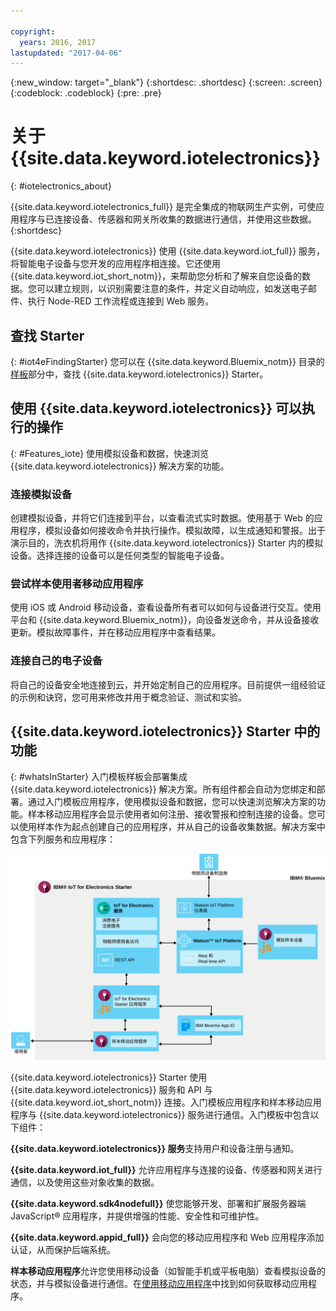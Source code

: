 ```yaml
---

copyright:
  years: 2016, 2017
lastupdated: "2017-04-06"
---
```


<!-- Common attributes used in the template are defined as follows: -->
{:new_window: target="\_blank"}
{:shortdesc: .shortdesc}
{:screen: .screen}
{:codeblock: .codeblock}
{:pre: .pre}

# 关于 {{site.data.keyword.iotelectronics}}
{: #iotelectronics_about}

{{site.data.keyword.iotelectronics_full}} 是完全集成的物联网生产实例，可使应用程序与已连接设备、传感器和网关所收集的数据进行通信，并使用这些数据。
{:shortdesc}

{{site.data.keyword.iotelectronics}} 使用 {{site.data.keyword.iot_full}} 服务，将智能电子设备与您开发的应用程序相连接。它还使用 {{site.data.keyword.iot_short_notm}}，来帮助您分析和了解来自您设备的数据。您可以建立规则，以识别需要注意的条件，并定义自动响应，如发送电子邮件、执行 Node-RED 工作流程或连接到 Web 服务。

## 查找 Starter
{: #iot4eFindingStarter}
您可以在 {{site.data.keyword.Bluemix_notm}} 目录的[样板](https://console.{DomainName}/catalog/starters/iot-for-electronics-starter/)部分中，查找 {{site.data.keyword.iotelectronics}} Starter。

## 使用 {{site.data.keyword.iotelectronics}} 可以执行的操作
{: #Features_iote}
使用模拟设备和数据，快速浏览 {{site.data.keyword.iotelectronics}} 解决方案的功能。

### 连接模拟设备
创建模拟设备，并将它们连接到平台，以查看流式实时数据。使用基于 Web 的应用程序，模拟设备如何接收命令并执行操作。模拟故障，以生成通知和警报。出于演示目的，洗衣机将用作 {{site.data.keyword.iotelectronics}} Starter 内的模拟设备。选择连接的设备可以是任何类型的智能电子设备。

### 尝试样本使用者移动应用程序
使用 iOS 或 Android 移动设备，查看设备所有者可以如何与设备进行交互。使用平台和 {{site.data.keyword.Bluemix_notm}}，向设备发送命令，并从设备接收更新。模拟故障事件，并在移动应用程序中查看结果。

### 连接自己的电子设备
将自己的设备安全地连接到云，并开始定制自己的应用程序。目前提供一组经验证的示例和诀窍，您可用来修改并用于概念验证、测试和实验。

## {{site.data.keyword.iotelectronics}} Starter 中的功能
{: #whatsInStarter}
入门模板样板会部署集成 {{site.data.keyword.iotelectronics}} 解决方案。所有组件都会自动为您绑定和部署。通过入门模板应用程序，使用模拟设备和数据，您可以快速浏览解决方案的功能。样本移动应用程序会显示使用者如何注册、接收警报和控制连接的设备。您可以使用样本作为起点创建自己的应用程序，并从自己的设备收集数据。解决方案中包含下列服务和应用程序：

![{{site.data.keyword.iotelectronics}} 体系结构。此图在主题的主体中进行描述。](images/IoT4E_architecture.svg "{{site.data.keyword.iotelectronics}} 体系结构")

{{site.data.keyword.iotelectronics}} Starter 使用 {{site.data.keyword.iotelectronics}} 服务和 API 与 {{site.data.keyword.iot_short_notm}} 连接。入门模板应用程序和样本移动应用程序与 {{site.data.keyword.iotelectronics}} 服务进行通信。入门模板中包含以下组件：

**{{site.data.keyword.iotelectronics}} 服务**支持用户和设备注册与通知。

**{{site.data.keyword.iot_full}}** 允许应用程序与连接的设备、传感器和网关进行通信，以及使用这些对象收集的数据。

**{{site.data.keyword.sdk4nodefull}}** 使您能够开发、部署和扩展服务器端 JavaScript&reg; 应用程序，并提供增强的性能、安全性和可维护性。

**{{site.data.keyword.appid_full}}** 会向您的移动应用程序和 Web 应用程序添加认证，从而保护后端系统。

**样本移动应用程序**允许您使用移动设备（如智能手机或平板电脑）查看模拟设备的状态，并与模拟设备进行通信。在[使用移动应用程序](iotelectronics_config_mobile.html)中找到如何获取移动应用程序。
